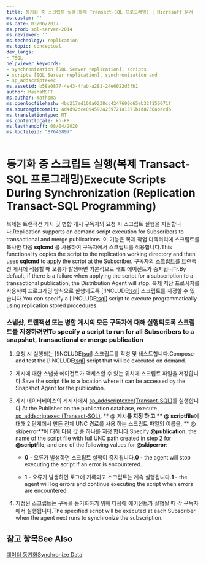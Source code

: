 ```yaml
---
title: 동기화 중 스크립트 실행(복제 Transact-SQL 프로그래밍) | Microsoft 문서
ms.custom: ''
ms.date: 03/06/2017
ms.prod: sql-server-2014
ms.reviewer: ''
ms.technology: replication
ms.topic: conceptual
dev_langs:
- TSQL
helpviewer_keywords:
- synchronization [SQL Server replication], scripts
- scripts [SQL Server replication], synchronization and
- sp_addscriptexec
ms.assetid: b58a0877-4e43-4fab-a281-24e6022d3fb1
author: MashaMSFT
ms.author: mathoma
ms.openlocfilehash: 4bc217ad160a0238cc4247600d65eb32f156071f
ms.sourcegitcommit: ad4d92dce894592a259721a1571b1d8736abacdb
ms.translationtype: MT
ms.contentlocale: ko-KR
ms.lasthandoff: 08/04/2020
ms.locfileid: "87646897"
---
```

# <a name="execute-scripts-during-synchronization-replication-transact-sql-programming"></a><span data-ttu-id="30bad-102">동기화 중 스크립트 실행(복제 Transact-SQL 프로그래밍)</span><span class="sxs-lookup"><span data-stu-id="30bad-102">Execute Scripts During Synchronization (Replication Transact-SQL Programming)</span></span>
  <span data-ttu-id="30bad-103">복제는 트랜잭션 게시 및 병합 게시 구독자의 요청 시 스크립트 실행을 지원합니다.</span><span class="sxs-lookup"><span data-stu-id="30bad-103">Replication supports on demand script execution for Subscribers to transactional and merge publications.</span></span> <span data-ttu-id="30bad-104">이 기능은 복제 작업 디렉터리에 스크립트를 복사한 다음 **sqlcmd** 를 사용하여 구독자에서 스크립트를 적용합니다.</span><span class="sxs-lookup"><span data-stu-id="30bad-104">This functionality copies the script to the replication working directory and then uses **sqlcmd** to apply the script at the Subscriber.</span></span> <span data-ttu-id="30bad-105">구독자의 스크립트를 트랜잭션 게시에 적용할 때 오류가 발생하면 기본적으로 배포 에이전트가 중지됩니다.</span><span class="sxs-lookup"><span data-stu-id="30bad-105">By default, if there is a failure when applying the script for a subscription to a transactional publication, the Distribution Agent will stop.</span></span> <span data-ttu-id="30bad-106">복제 저장 프로시저를 사용하여 프로그래밍 방식으로 실행되도록 [!INCLUDE[tsql](../../includes/tsql-md.md)] 스크립트를 지정할 수 있습니다.</span><span class="sxs-lookup"><span data-stu-id="30bad-106">You can specify a [!INCLUDE[tsql](../../includes/tsql-md.md)] script to execute programmatically using replication stored procedures.</span></span>  
  
### <a name="to-specify-a-script-to-run-for-all-subscribers-to-a-snapshot-transactional-or-merge-publication"></a><span data-ttu-id="30bad-107">스냅샷, 트랜잭션 또는 병합 게시의 모든 구독자에 대해 실행되도록 스크립트를 지정하려면</span><span class="sxs-lookup"><span data-stu-id="30bad-107">To specify a script to run for all Subscribers to a snapshot, transactional or merge publication</span></span>  
  
1.  <span data-ttu-id="30bad-108">요청 시 실행되는 [!INCLUDE[tsql](../../includes/tsql-md.md)] 스크립트를 작성 및 테스트합니다.</span><span class="sxs-lookup"><span data-stu-id="30bad-108">Compose and test the [!INCLUDE[tsql](../../includes/tsql-md.md)] script that will be executed on demand.</span></span>  
  
2.  <span data-ttu-id="30bad-109">게시에 대한 스냅샷 에이전트가 액세스할 수 있는 위치에 스크립트 파일을 저장합니다.</span><span class="sxs-lookup"><span data-stu-id="30bad-109">Save the script file to a location where it can be accessed by the Snapshot Agent for the publication.</span></span>  
  
3.  <span data-ttu-id="30bad-110">게시 데이터베이스의 게시자에서 [sp_addscriptexec&#40;Transact-SQL&#41;](/sql/relational-databases/system-stored-procedures/sp-addscriptexec-transact-sql)를 실행합니다.</span><span class="sxs-lookup"><span data-stu-id="30bad-110">At the Publisher on the publication database, execute [sp_addscriptexec &#40;Transact-SQL&#41;](/sql/relational-databases/system-stored-procedures/sp-addscriptexec-transact-sql).</span></span> <span data-ttu-id="30bad-111">\*\* \@ 게시**를 지정 하 고 \*\* \@ scriptfile**에 대해 2 단계에서 만든 전체 UNC 경로를 사용 하는 스크립트 파일의 이름을, \*\* \@ skiperror\*\*에 대해 다음 값 중 하나를 지정 합니다.</span><span class="sxs-lookup"><span data-stu-id="30bad-111">Specify **\@publication**, the name of the script file with full UNC path created in step 2 for **\@scriptfile**, and one of the following values for **\@skiperror**:</span></span>  
  
    -   <span data-ttu-id="30bad-112">**0** - 오류가 발생하면 스크립트 실행이 중지됩니다.</span><span class="sxs-lookup"><span data-stu-id="30bad-112">**0** - the agent will stop executing the script if an error is encountered.</span></span>  
  
    -   <span data-ttu-id="30bad-113">**1** - 오류가 발생하면 로그에 기록되고 스크립트는 계속 실행됩니다.</span><span class="sxs-lookup"><span data-stu-id="30bad-113">**1** - the agent will log errors and continue executing the script when errors are encountered.</span></span>  
  
4.  <span data-ttu-id="30bad-114">지정된 스크립트는 구독을 동기화하기 위해 다음에 에이전트가 실행될 때 각 구독자에서 실행됩니다.</span><span class="sxs-lookup"><span data-stu-id="30bad-114">The specified script will be executed at each Subscriber when the agent next runs to synchronize the subscription.</span></span>  
  
## <a name="see-also"></a><span data-ttu-id="30bad-115">참고 항목</span><span class="sxs-lookup"><span data-stu-id="30bad-115">See Also</span></span>  
 [<span data-ttu-id="30bad-116">데이터 동기화</span><span class="sxs-lookup"><span data-stu-id="30bad-116">Synchronize Data</span></span>](synchronize-data.md)  
  
  
